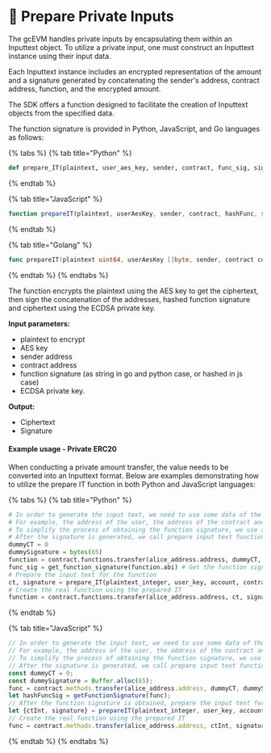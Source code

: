 # 🙏 Prepare Private Inputs

The gcEVM handles private inputs by encapsulating them within an Inputtext object. To utilize a private input, one must construct an Inputtext instance using their input data.&#x20;

Each Inputtext instance includes an encrypted representation of the amount and a signature generated by concatenating the sender's address, contract address, function, and the encrypted amount.

The SDK offers a function designed to facilitate the creation of Inputtext objects from the specified data.&#x20;

The function signature is provided in Python, JavaScript, and Go languages as follows:

{% tabs %}
{% tab title="Python" %}
```python
def prepare_IT(plaintext, user_aes_key, sender, contract, func_sig, signing_key)
```
{% endtab %}

{% tab title="JavaScript" %}
```javascript
function prepareIT(plaintext, userAesKey, sender, contract, hashFunc, signingKey)
```
{% endtab %}

{% tab title="Golang" %}
```go
func prepareIT(plaintext uint64, userAesKey []byte, sender, contract common.Address, funcSig string, signingKey []byte) (*big.Int, []byte, error) 
```
{% endtab %}
{% endtabs %}

The function encrypts the plaintext using the AES key to get the ciphertext, then sign the concatenation of the addresses, hashed function signature and ciphertext using the ECDSA private key.

**Input parameters:**

* plaintext to encrypt
* AES key&#x20;
* sender address
* contract address
* function signature (as string in go and python case, or hashed in js case)
* ECDSA private key.

**Output:**

* Ciphertext
* Signature



#### Example usage - Private ERC20

When conducting a private amount transfer, the value needs to be converted into an Inputtext format. Below are examples demonstrating how to utilize the prepare IT function in both Python and JavaScript languages:

{% tabs %}
{% tab title="Python" %}
```python
# In order to generate the input text, we need to use some data of the function. 
# For example, the address of the user, the address of the contract and also the function signature.
# To simplify the process of obtaining the function signature, we use a dummy function with placeholder inputs.
# After the signature is generated, we call prepare input text function and get the input text to use in the real function.
dummyCT = 0
dummySignature = bytes(65)
function = contract.functions.transfer(alice_address.address, dummyCT, dummySignature, False)
func_sig = get_function_signature(function.abi) # Get the function signature
# Prepare the input text for the function
ct, signature = prepare_IT(plaintext_integer, user_key, account, contract, func_sig, bytes.fromhex(private_key[2:]))
# Create the real function using the prepared IT
function = contract.functions.transfer(alice_address.address, ct, signature, False)
```
{% endtab %}

{% tab title="JavaScript" %}
```javascript
// In order to generate the input text, we need to use some data of the function. 
// For example, the address of the user, the address of the contract and also the function signature.
// To simplify the process of obtaining the function signature, we use a dummy function with placeholder inputs.
// After the signature is generated, we call prepare input text function and get the input text to use in the real function.
const dummyCT = 0;
const dummySignature = Buffer.alloc(65);
func = contract.methods.transfer(alice_address.address, dummyCT, dummySignature, false); // Create dummy function to get the signature for prepare input text
let hashFuncSig = getFunctionSignature(func);
// After the function signature is obtained, prepare the input test for the function
let {ctInt, signature} = prepareIT(plaintext_integer, user_key, account.address, contract.options.address, hashFuncSig, Buffer.from(SIGNING_KEY.slice(2), 'hex'));
// Create the real function using the prepared IT
func = contract.methods.transfer(alice_address.address, ctInt, signature, false);
```
{% endtab %}
{% endtabs %}
